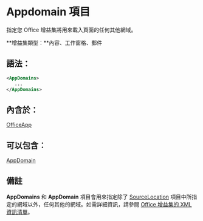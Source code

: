 
# Appdomain 項目
指定您 Office 增益集將用來載入頁面的任何其他網域。

 **增益集類型︰**內容、工作窗格、郵件


## 語法：


```XML
<AppDomains>
   ...
</AppDomains>
```


## 內含於：

[OfficeApp](../../reference/manifest/officeapp.md)


## 可以包含︰

[AppDomain](../../reference/manifest/appdomain.md)


## 備註

**AppDomains** 和 **AppDomain** 項目會用來指定除了 [SourceLocation](../../reference/manifest/sourcelocation.md) 項目中所指定的網域以外，任何其他的網域。如需詳細資訊，請參閱 [Office 增益集的 XML 資訊清單](../../docs/overview/add-in-manifests.md)。

